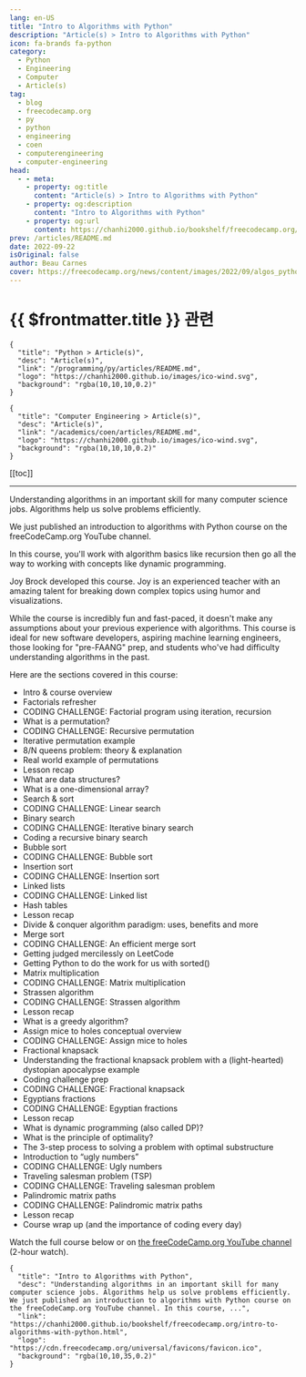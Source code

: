 ```yaml
---
lang: en-US
title: "Intro to Algorithms with Python"
description: "Article(s) > Intro to Algorithms with Python"
icon: fa-brands fa-python
category:
  - Python
  - Engineering
  - Computer
  - Article(s)
tag:
  - blog
  - freecodecamp.org
  - py
  - python
  - engineering
  - coen
  - computerengineering
  - computer-engineering
head:
  - - meta:
    - property: og:title
      content: "Article(s) > Intro to Algorithms with Python"
    - property: og:description
      content: "Intro to Algorithms with Python"
    - property: og:url
      content: https://chanhi2000.github.io/bookshelf/freecodecamp.org/intro-to-algorithms-with-python.html
prev: /articles/README.md
date: 2022-09-22
isOriginal: false
author: Beau Carnes
cover: https://freecodecamp.org/news/content/images/2022/09/algos_python.png
---
```


# {{ $frontmatter.title }} 관련

```component VPCard
{
  "title": "Python > Article(s)",
  "desc": "Article(s)",
  "link": "/programming/py/articles/README.md",
  "logo": "https://chanhi2000.github.io/images/ico-wind.svg",
  "background": "rgba(10,10,10,0.2)"
}
```

```component VPCard
{
  "title": "Computer Engineering > Article(s)",
  "desc": "Article(s)",
  "link": "/academics/coen/articles/README.md",
  "logo": "https://chanhi2000.github.io/images/ico-wind.svg",
  "background": "rgba(10,10,10,0.2)"
}
```

[[toc]]

---

<SiteInfo
  name="Intro to Algorithms with Python"
  desc="Understanding algorithms in an important skill for many computer science jobs. Algorithms help us solve problems efficiently. We just published an introduction to algorithms with Python course on the freeCodeCamp.org YouTube channel. In this course, ..."
  url="https://freecodecamp.org/news/intro-to-algorithms-with-python"
  logo="https://cdn.freecodecamp.org/universal/favicons/favicon.ico"
  preview="https://freecodecamp.org/news/content/images/2022/09/algos_python.png"/>

Understanding algorithms in an important skill for many computer science jobs. Algorithms help us solve problems efficiently.

We just published an introduction to algorithms with Python course on the freeCodeCamp.org YouTube channel.

In this course, you'll work with algorithm basics like recursion then go all the way to working with concepts like dynamic programming.

Joy Brock developed this course. Joy is an experienced teacher with an amazing talent for breaking down complex topics using humor and visualizations.

While the course is incredibly fun and fast-paced, it doesn't make any assumptions about your previous experience with algorithms. This course is ideal for new software developers, aspiring machine learning engineers, those looking for "pre-FAANG" prep, and students who've had difficulty understanding algorithms in the past.

Here are the sections covered in this course:

- Intro & course overview
- Factorials refresher
- CODING CHALLENGE: Factorial program using iteration, recursion
- What is a permutation?
- CODING CHALLENGE: Recursive permutation
- Iterative permutation example
- 8/N queens problem: theory & explanation
- Real world example of permutations
- Lesson recap
- What are data structures?
- What is a one-dimensional array?
- Search & sort
- CODING CHALLENGE: Linear search
- Binary search
- CODING CHALLENGE: Iterative binary search
- Coding a recursive binary search
- Bubble sort
- CODING CHALLENGE: Bubble sort
- Insertion sort
- CODING CHALLENGE: Insertion sort
- Linked lists
- CODING CHALLENGE: Linked list
- Hash tables
- Lesson recap
- Divide & conquer algorithm paradigm: uses, benefits and more
- Merge sort
- CODING CHALLENGE: An efficient merge sort
- Getting judged mercilessly on LeetCode
- Getting Python to do the work for us with sorted()
- Matrix multiplication
- CODING CHALLENGE: Matrix multiplication
- Strassen algorithm
- CODING CHALLENGE: Strassen algorithm
- Lesson recap
- What is a greedy algorithm?
- Assign mice to holes conceptual overview
- CODING CHALLENGE: Assign mice to holes
- Fractional knapsack
- Understanding the fractional knapsack problem with a (light-hearted) dystopian apocalypse example
- Coding challenge prep
- CODING CHALLENGE: Fractional knapsack
- Egyptians fractions
- CODING CHALLENGE: Egyptian fractions
- Lesson recap
- What is dynamic programming (also called DP)?
- What is the principle of optimality?
- The 3-step process to solving a problem with optimal substructure
- Introduction to “ugly numbers”
- CODING CHALLENGE: Ugly numbers
- Traveling salesman problem (TSP)
- CODING CHALLENGE: Traveling salesman problem
- Palindromic matrix paths
- CODING CHALLENGE: Palindromic matrix paths
- Lesson recap
- Course wrap up (and the importance of coding every day)

Watch the full course below or on [<VPIcon icon="fa-brands fa-youtube"/>the freeCodeCamp.org YouTube channel](https://youtu.be/fW_OS3LGB9Q) (2-hour watch).

<VidStack src="youtube/fW_OS3LGB9Q" />

<!-- TODO: add ARTICLE CARD -->
```component VPCard
{
  "title": "Intro to Algorithms with Python",
  "desc": "Understanding algorithms in an important skill for many computer science jobs. Algorithms help us solve problems efficiently. We just published an introduction to algorithms with Python course on the freeCodeCamp.org YouTube channel. In this course, ...",
  "link": "https://chanhi2000.github.io/bookshelf/freecodecamp.org/intro-to-algorithms-with-python.html",
  "logo": "https://cdn.freecodecamp.org/universal/favicons/favicon.ico",
  "background": "rgba(10,10,35,0.2)"
}
```
